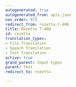```yaml
---
autogenerated: true
autogenerated_from: apis.json
nav_order: 973
redirect_from: rozetta-t-400
title: Rozetta T-400
id: rozetta
translation_types:
- File Translation
- Speech Translation
- Text Translation
active: true
grand_parent: Input types
parent: Text
redirect_to: rozetta

---
```


